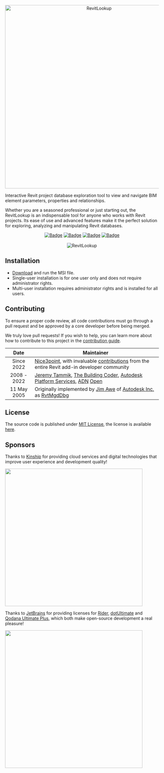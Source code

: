 <div align="center">
    <picture>
        <source media="(prefers-color-scheme: dark)" srcset="https://github-production-user-asset-6210df.s3.amazonaws.com/20504884/243138822-e25cbe43-91ce-4c90-9fbd-e0c6c9f9996c.png">
        <img alt="RevitLookup" width="600" src="https://github-production-user-asset-6210df.s3.amazonaws.com/20504884/243138821-45a22919-4865-478e-8cfe-dc6288646d44.png">
    </picture>
</div>

Interactive Revit project database exploration tool to view and navigate BIM element parameters, properties and relationships.

Whether you are a seasoned professional or just starting out, the RevitLookup is an indispensable tool for anyone who works with Revit projects. Its ease of use and advanced features make it the perfect solution for exploring, analyzing and manipulating Revit databases.
<div align="center">
<a href="https://github.com/lookup-foundation/RevitLookup/releases/latest"><img src="https://img.shields.io/github/v/release/jeremytammik/RevitLookup?style=for-the-badge" alt="Badge"></a>
<a href="https://github.com/lookup-foundation/RevitLookup/releases/latest"><img src="https://img.shields.io/github/downloads/jeremytammik/RevitLookup/total?style=for-the-badge" alt="Badge"></a>
<a href="https://github.com/lookup-foundation/RevitLookup/commits/dev"><img src="https://img.shields.io/github/last-commit/jeremytammik/RevitLookup/dev?style=for-the-badge" alt="Badge"></a>
<a href="https://actions-badge.atrox.dev/jeremytammik/RevitLookup/goto?ref=dev"><img src="https://img.shields.io/endpoint.svg?url=https%3A%2F%2Factions-badge.atrox.dev%2Fjeremytammik%2FRevitLookup%2Fbadge%3Fref%3Ddev&style=for-the-badge" alt="Badge"></a>
</div>
<br/>
<div align="center">
    <picture>
        <source media="(prefers-color-scheme: dark)" srcset="https://github.com/user-attachments/assets/e291769a-e400-401c-aa23-052e083e5cfd">
        <img alt="RevitLookup" src="https://github.com/user-attachments/assets/516e648a-18fe-43cc-98d5-393eb57adb01">
    </picture>
</div>

## Installation

- [Download](https://github.com/lookup-foundation/RevitLookup/releases/latest) and run the MSI file.
- Single-user installation is for one user only and does not require administrator rights.
- Multi-user installation requires administrator rights and is installed for all users.

## Contributing

To ensure a proper code review, all code contributions must go through a pull request and be approved by a core developer before being merged.

We truly love pull requests! If you wish to help, you can learn more about how to contribute to this project in the [contribution guide](Contributing.md).

|    Date     | Maintainer                                                                                                                                                                                                                                       |
|:-----------:|--------------------------------------------------------------------------------------------------------------------------------------------------------------------------------------------------------------------------------------------------|
| Since 2022  | [Nice3point](https://github.com/Nice3point), with invaluable [contributions](https://github.com/lookup-foundation/RevitLookup/graphs/contributors) from the entire Revit add-in developer community                                              |
| 2008 - 2022 | [Jeremy Tammik](https://github.com/jeremytammik), [The Building Coder](http://thebuildingcoder.typepad.com), [Autodesk Platform Services](https://aps.autodesk.com/), [ADN](http://www.autodesk.com/adn) [Open](http://www.autodesk.com/adnopen) |
| 11 May 2005 | Originally implemented by [Jim Awe](https://www.linkedin.com/in/james-awe-4630a94/) of [Autodesk Inc.](https://www.autodesk.com) as [RvtMgdDbg](https://thebuildingcoder.typepad.com/blog/2009/02/rvtmgddbg.html)                                |

## License

The source code is published under [MIT License](http://opensource.org/licenses/MIT), the license is available [here](License.md).

## Sponsors

Thanks to [Kinship](https://kinship.io/) for providing cloud services and digital technologies that improve user experience and development quality!

[<img src="https://github.com/user-attachments/assets/b0d772fd-db50-4dd3-81ae-3c19df69dbb5" width="450" />](https://kinship.io/)

Thanks to [JetBrains](https://jetbrains.com) for providing licenses for [Rider](https://jetbrains.com/rider), [dotUltimate](https://www.jetbrains.com/dotnet/) and [Qodana Ultimate Plus](https://www.jetbrains.com/qodana/), which both
make open-source development a real pleasure!

[<img src="https://user-images.githubusercontent.com/20504884/217069735-6cb06fda-f07a-4bee-a92d-ad4dbc0ab428.png" width="450" />](https://jetbrains.com/)
